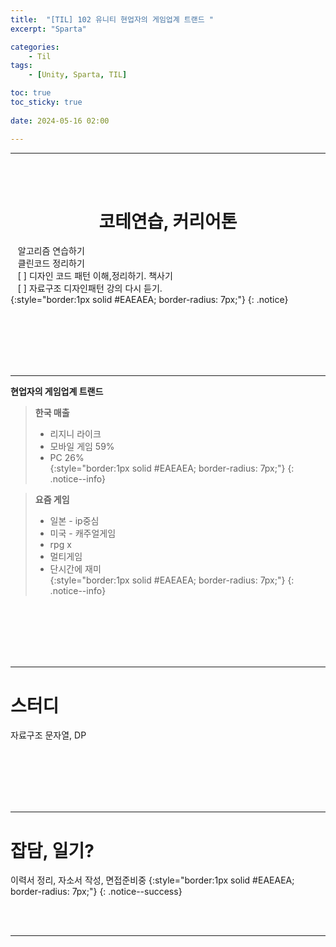 ```yaml
---
title:  "[TIL] 102 유니티 현업자의 게임업계 트랜드 "
excerpt: "Sparta"

categories:
    - Til
tags:
    - [Unity, Sparta, TIL]

toc: true
toc_sticky: true
 
date: 2024-05-16 02:00

---
```

- - -


<BR><BR>

<center><H1>  코테연습, 커리어톤 </H1></center>

&nbsp;&nbsp; 알고리즘 연습하기     
&nbsp;&nbsp; 클린코드 정리하기   
&nbsp;&nbsp; [ ] 디자인 코드 패턴 이해,정리하기. 책사기  
&nbsp;&nbsp; [ ] 자료구조 디자인패턴 강의 다시 듣기.   
{:style="border:1px solid #EAEAEA; border-radius: 7px;"}
{: .notice}  


<br><br><br><br><br>
- - - 

**현업자의 게임업계 트랜드**

> **한국 매출**  
> - 리지니 라이크  
> - 모바일 게임 59%   
> - PC 26%  
{:style="border:1px solid #EAEAEA; border-radius: 7px;"}
{: .notice--info}  

> **요즘 게임**  
> - 일본 - ip중심 
> - 미국 - 캐주얼게임  
> - rpg x  
> - 멀티게임  
> - 단시간에 재미  
{:style="border:1px solid #EAEAEA; border-radius: 7px;"}
{: .notice--info}  


<br><br><br><br><br>
- - - 

# 스터디 
자료구조 문자열, DP 

<br><br><br><br><br>
- - - 

# 잡담, 일기?
이력서 정리, 자소서 작성, 면접준비중
{:style="border:1px solid #EAEAEA; border-radius: 7px;"}
{: .notice--success}  

<br><br>
- - -
